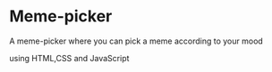 # Meme-picker

A meme-picker where you can pick a meme according to your mood 

using HTML,CSS and JavaScript
